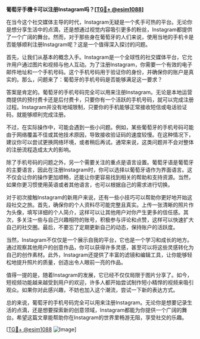 **葡萄牙手機卡可以注册Instagram吗？[[TG💪+ @esim1088](https://t.me/s/esim1088)]**

在当今这个社交媒体主导的时代，Instagram无疑是一个炙手可热的平台。无论你是想分享生活中的点滴，还是想通过视觉内容吸引更多的粉丝，Instagram都提供了一个广阔的舞台。然而，对于那些身在葡萄牙的人们来说，使用当地的手机卡是否能够顺利注册Instagram呢？这是一个值得深入探讨的问题。

首先，让我们从基本的概念入手。Instagram是一个全球性的社交媒体平台，它允许用户通过图片和视频与他人互动。为了注册Instagram，你需要一个有效的电子邮件地址和一个手机号码。这个手机号码用于验证你的身份，并确保你的账户是真实的。那么，问题来了：葡萄牙的手机号码是否能够满足这一要求？

答案是肯定的。葡萄牙的手机号码完全可以用来注册Instagram。无论是本地运营商提供的预付费卡还是后付费卡，只要你有一个活跃的手机号码，就可以完成注册过程。Instagram并没有地域限制，只要你的手机能够正常接收短信或电话验证码，就能够顺利完成注册。

不过，在实际操作中，可能会遇到一些小问题。例如，某些葡萄牙的手机号码可能由于网络覆盖不佳或其他技术原因，导致接收验证码的速度较慢。在这种情况下，建议你可以尝试更换网络环境，或者稍后再试。通常来说，这类问题并不会对整体的注册流程造成太大的影响。

除了手机号码的问题之外，另一个需要关注的重点是语言设置。葡萄牙语是葡萄牙的主要语言，因此在注册Instagram时，你可以选择以葡萄牙语作为界面语言。这不仅会让你的操作更加顺畅，还能让你更容易找到相关的帮助和支持资源。当然，如果你更习惯使用英语或者其他语言，也可以根据自己的需求进行切换。

对于初次接触Instagram的新用户来说，还有一些小技巧可以帮助你更好地开始这段社交之旅。首先，确保你的个人资料尽可能完整且真实。上传一张清晰的照片作为头像，填写详细的个人简介，这样可以让其他用户对你产生更多的信任感。其次，多关注一些与自己兴趣相符的账号，积极参与评论和点赞，这样可以快速扩大自己的社交圈。最后，不要忘了定期更新自己的动态，保持账户的活跃度。

当然，Instagram不仅仅是一个展示自我的平台，它也是一个学习和成长的地方。通过观察其他用户的创意作品，你可以获得许多灵感，甚至可以将这些灵感转化为自己的创作素材。此外，Instagram还提供了丰富的滤镜和编辑工具，让你能够轻松地提升照片的质量，创造出令人眼前一亮的作品。

值得一提的是，随着Instagram的发展，它已经不仅仅局限于图片分享了。如今，短视频功能越来越受到用户的欢迎，许多人都开始尝试制作短小精悍的视频来吸引观众。如果你对此感兴趣，不妨也加入这个潮流，尝试一下新的表达方式。

总的来说，葡萄牙的手机号码完全可以用来注册Instagram。无论你是想要记录生活的点滴，还是想要探索新的创意领域，Instagram都能为你提供一个广阔的舞台。希望这篇文章能帮助你在Instagram的世界里畅游无阻，享受社交的乐趣。

[[TG💪+ @esim1088](https://t.me/s/esim1088) ![Image](https://i.postimg.cc/4NQfJmqS/Snipaste-2025-05-13-00-14-12.png)]